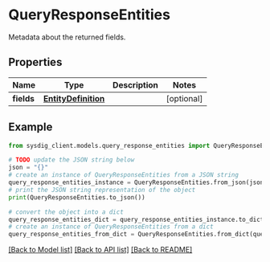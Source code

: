 # QueryResponseEntities

Metadata about the returned fields.

## Properties

Name | Type | Description | Notes
------------ | ------------- | ------------- | -------------
**fields** | [**EntityDefinition**](EntityDefinition.md) |  | [optional] 

## Example

```python
from sysdig_client.models.query_response_entities import QueryResponseEntities

# TODO update the JSON string below
json = "{}"
# create an instance of QueryResponseEntities from a JSON string
query_response_entities_instance = QueryResponseEntities.from_json(json)
# print the JSON string representation of the object
print(QueryResponseEntities.to_json())

# convert the object into a dict
query_response_entities_dict = query_response_entities_instance.to_dict()
# create an instance of QueryResponseEntities from a dict
query_response_entities_from_dict = QueryResponseEntities.from_dict(query_response_entities_dict)
```
[[Back to Model list]](../README.md#documentation-for-models) [[Back to API list]](../README.md#documentation-for-api-endpoints) [[Back to README]](../README.md)


